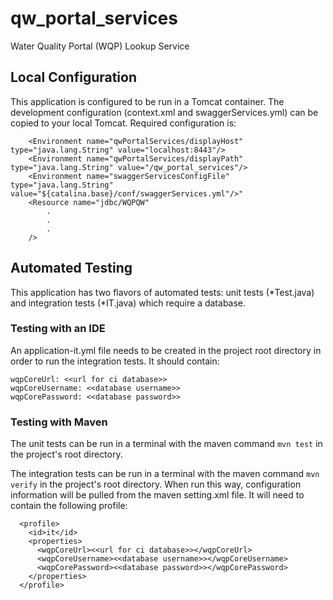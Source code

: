 # qw\_portal\_services
Water Quality Portal (WQP) Lookup Service

## Local Configuration
This application is configured to be run in a Tomcat container. The development configuration (context.xml and swaggerServices.yml) can be copied to your local Tomcat. Required configuration is:

```
    <Environment name="qwPortalServices/displayHost" type="java.lang.String" value="localhost:8443"/>
    <Environment name="qwPortalServices/displayPath" type="java.lang.String" value="/qw_portal_services"/>
    <Environment name="swaggerServicesConfigFile" type="java.lang.String" value="${catalina.base}/conf/swaggerServices.yml"/>"
    <Resource name="jdbc/WQPQW" 
        .
        .
        .
    />
```

## Automated Testing
This application has two flavors of automated tests: unit tests (\*Test.java) and integration tests (\*IT.java) which require a database.

### Testing with an IDE
An application-it.yml file needs to be created in the project root directory in order to run the integration tests. It should contain:

```
wqpCoreUrl: <<url for ci database>>
wqpCoreUsername: <<database username>>
wqpCorePassword: <<database password>>
```

### Testing with Maven
The unit tests can be run in a terminal with the maven command ```mvn test``` in the project's root directory.

The integration tests can be run in a terminal with the maven command ```mvn verify``` in the project's root directory.
When run this way, configuration information will be pulled from the maven setting.xml file. It will need to contain the following profile:
```
  <profile>
    <id>it</id>
    <properties>
      <wqpCoreUrl><<url for ci database>></wqpCoreUrl>
      <wqpCoreUsername><<database username>></wqpCoreUsername>
      <wqpCorePassword><<database password>></wqpCorePassword>
    </properties>
  </profile>
```
